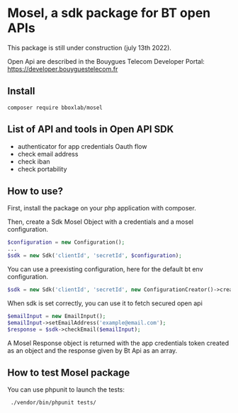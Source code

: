 # Mosel, a sdk package for BT open APIs

This package is still under construction (july 13th 2022).

Open Api are described in the Bouygues Telecom Developer Portal: https://developer.bouyguestelecom.fr

## Install

```
composer require bboxlab/mosel
```

## List of API and tools in Open API SDK

- authenticator for app credentials Oauth flow
- check email address
- check iban
- check portability

## How to use?

First, install the package on your php application with composer.

Then, create a Sdk Mosel Object with a credentials and a mosel configuration.

```php
$configuration = new Configuration();
...
$sdk = new Sdk('clientId', 'secretId', $configuration);

```

You can use a preexisting configuration, here for the default bt env configuration.

```php
$sdk = new Sdk('clientId', 'secretId', new ConfigurationCreator()->createApConfig());
```

When sdk is set correctly, you can use it to fetch secured open api

```php
$emailInput = new EmailInput();
$emailInput->setEmailAddress('example@email.com');
$response = $sdk->checkEmail($emailInput);
```

A Mosel Response object is returned with the app credentials token created as an object and the response given by Bt Api as an array. 

## How to test Mosel package

You can use phpunit to launch the tests:

```bash
 ./vendor/bin/phpunit tests/
```
